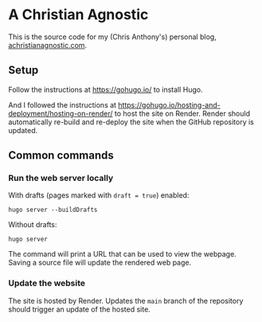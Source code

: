 # A Christian Agnostic

This is the source code for my (Chris Anthony's) personal blog, [achristianagnostic.com](https://achristianagnostic.com).

## Setup

Follow the instructions at https://gohugo.io/ to install Hugo.

And I followed the instructions at https://gohugo.io/hosting-and-deployment/hosting-on-render/ to host the site on Render.  Render should automatically re-build and re-deploy the site when the GitHub repository is updated.

## Common commands

### Run the web server locally

With drafts (pages marked with `draft = true`) enabled:

```
hugo server --buildDrafts
```

Without drafts:

```
hugo server
```

The command will print a URL that can be used to view the webpage.  Saving a source file will update the rendered web page.

### Update the website

The site is hosted by Render.  Updates the `main` branch of the repository should trigger an update of the hosted site.
